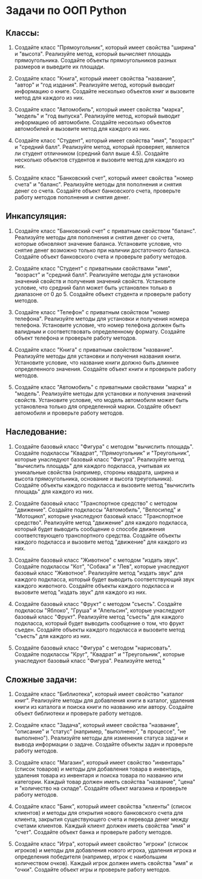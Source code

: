 # Задачи по ООП Python


## Классы: 

1.	Создайте класс "Прямоугольник", который имеет свойства "ширина" и "высота". Реализуйте метод, который вычисляет площадь прямоугольника. Создайте объекты прямоугольников разных размеров и выведите их площади.

2.	Создайте класс "Книга", который имеет свойства "название", "автор" и "год издания". Реализуйте метод, который выводит информацию о книге. Создайте несколько объектов книг и вызовите метод для каждого из них.

3.	Создайте класс "Автомобиль", который имеет свойства "марка", "модель" и "год выпуска". Реализуйте метод, который выводит информацию об автомобиле. Создайте несколько объектов автомобилей и вызовите метод для каждого из них.

4.	Создайте класс "Студент", который имеет свойства "имя", "возраст" и "средний балл". Реализуйте метод, который проверяет, является ли студент отличником (средний балл выше 4.5). Создайте несколько объектов студентов и вызовите метод для каждого из них.

5.	Создайте класс "Банковский счет", который имеет свойства "номер счета" и "баланс". Реализуйте методы для пополнения и снятия денег со счета. Создайте объект банковского счета, проверьте работу методов пополнения и снятия денег.

## Инкапсуляция: 

1.	Создайте класс "Банковский счет" с приватным свойством "баланс". Реализуйте методы для пополнения и снятия денег со счета, которые обновляют значение баланса. Установите условие, что снятие денег возможно только при наличии достаточного баланса. Создайте объект банковского счета и проверьте работу методов.

2.	Создайте класс "Студент" с приватными свойствами "имя", "возраст" и "средний балл". Реализуйте методы для установки значений свойств и получения значений свойств. Установите условие, что средний балл может быть установлен только в диапазоне от 0 до 5. Создайте объект студента и проверьте работу методов.

3.	Создайте класс "Телефон" с приватным свойством "номер телефона". Реализуйте методы для установки и получения номера телефона. Установите условие, что номер телефона должен быть валидным и соответствовать определенному формату. Создайте объект телефона и проверьте работу методов.

4.	Создайте класс "Книга" с приватным свойством "название". Реализуйте методы для установки и получения названия книги. Установите условие, что название книги должно быть длиннее определенного значения. Создайте объект книги и проверьте работу методов.

5.	Создайте класс "Автомобиль" с приватными свойствами "марка" и "модель". Реализуйте методы для установки и получения значений свойств. Установите условие, что модель автомобиля может быть установлена только для определенной марки. Создайте объект автомобиля и проверьте работу методов.

## Наследование:

1.	Создайте базовый класс "Фигура" с методом "вычислить площадь". Создайте подклассы "Квадрат", "Прямоугольник" и "Треугольник", которые унаследуют базовый класс "Фигура". Реализуйте метод "вычислить площадь" для каждого подкласса, учитывая их уникальные свойства (например, стороны квадрата, ширина и высота прямоугольника, основание и высота треугольника). Создайте объекты каждого подкласса и вызовите метод "вычислить площадь" для каждого из них.

2.	Создайте базовый класс "Транспортное средство" с методом "движение". Создайте подклассы "Автомобиль", "Велосипед" и "Мотоцикл", которые унаследуют базовый класс "Транспортное средство". Реализуйте метод "движение" для каждого подкласса, который будет выводить сообщение о способе движения соответствующего транспортного средства. Создайте объекты каждого подкласса и вызовите метод "движение" для каждого из них.

3.	Создайте базовый класс "Животное" с методом "издать звук". Создайте подклассы "Кот", "Собака" и "Лев", которые унаследуют базовый класс "Животное". Реализуйте метод "издать звук" для каждого подкласса, который будет выводить соответствующий звук каждого животного. Создайте объекты каждого подкласса и вызовите метод "издать звук" для каждого из них.

4.	Создайте базовый класс "Фрукт" с методом "съесть". Создайте подклассы "Яблоко", "Груша" и "Апельсин", которые унаследуют базовый класс "Фрукт". Реализуйте метод "съесть" для каждого подкласса, который будет выводить сообщение о том, что фрукт съеден. Создайте объекты каждого подкласса и вызовите метод "съесть" для каждого из них.

5.	Создайте базовый класс "Фигура" с методом "нарисовать". Создайте подклассы "Круг", "Квадрат" и "Треугольник", которые унаследуют базовый класс "Фигура". Реализуйте метод "


## Сложные задачи: 

1.	Создайте класс "Библиотека", который имеет свойство "каталог книг". Реализуйте методы для добавления книги в каталог, удаления книги из каталога и поиска книги по названию или автору. Создайте объект библиотеки и проверьте работу методов.

2.	Создайте класс "Задача", который имеет свойства "название", "описание" и "статус" (например, "выполнено", "в процессе", "не выполнено"). Реализуйте методы для изменения статуса задачи и вывода информации о задаче. Создайте объекты задач и проверьте работу методов.

3.	Создайте класс "Магазин", который имеет свойство "инвентарь" (список товаров) и методы для добавления товара в инвентарь, удаления товара из инвентаря и поиска товара по названию или категории. Каждый товар должен иметь свойства "название", "цена" и "количество на складе". Создайте объект магазина и проверьте работу методов.

4.	Создайте класс "Банк", который имеет свойства "клиенты" (список клиентов) и методы для открытия нового банковского счета для клиента, закрытия существующего счета и перевода денег между счетами клиентов. Каждый клиент должен иметь свойства "имя" и "счет". Создайте объект банка и проверьте работу методов.

5.	Создайте класс "Игра", который имеет свойство "игроки" (список игроков) и методы для добавления нового игрока, удаления игрока и определения победителя (например, игрок с наибольшим количеством очков). Каждый игрок должен иметь свойства "имя" и "очки". Создайте объект игры и проверьте работу методов.
